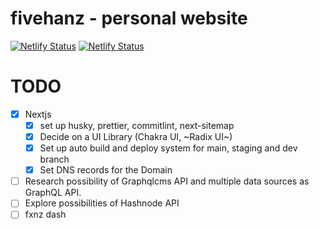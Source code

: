 # fivehanz - personal website
[![Netlify Status](https://api.netlify.com/api/v1/badges/d1981dec-b297-4dcf-a327-c0957d1e6b9d/deploy-status)](https://app.netlify.com/sites/fivehanz/deploys)
[![Netlify Status](https://api.netlify.com/api/v1/badges/89fb8c29-4142-43f6-a68c-d520e60c07f9/deploy-status)](https://app.netlify.com/sites/staging-fh/deploys)




# TODO

- [x] Nextjs
  - [x] set up husky, prettier, commitlint, next-sitemap
  - [x] Decide on a UI Library (Chakra UI, ~Radix UI~)
  - [x] Set up auto build and deploy system for main, staging and dev branch
  - [x] Set DNS records for the Domain
- [ ] Research possibility of Graphqlcms API and multiple data sources as GraphQL API.
- [ ] Explore possibilities of Hashnode API
- [ ] fxnz dash
